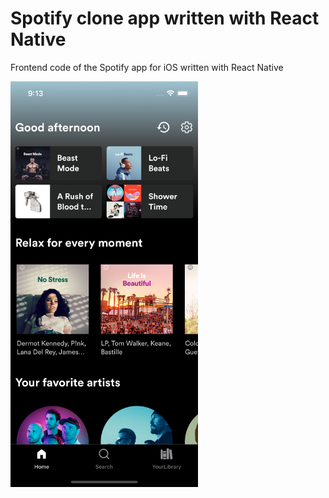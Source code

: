 # Spotify clone app written with React Native
Frontend code of the Spotify app for iOS written with React Native

<img src="https://github.com/filippozanfini/spotify-clone/blob/main/preview.png" width="300">
